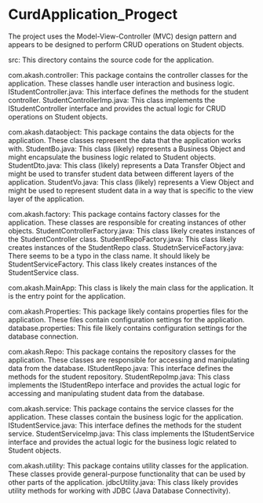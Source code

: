 # CurdApplication_Progect
The project uses the Model-View-Controller (MVC) design pattern and  appears to be designed to perform CRUD operations on Student objects.


src: This directory contains the source code for the application.

com.akash.controller: This package contains the controller classes for the application. 
These classes handle user interaction and business logic.
IStudentController.java: This interface defines the methods for the student controller.
StudentControllerImp.java: This class implements the IStudentController interface and provides the actual logic for CRUD operations on Student objects.

com.akash.dataobject: This package contains the data objects for the application. 
These classes represent the data that the application works with.
StudentBo.java: This class (likely) represents a Business Object and might encapsulate the business logic related to Student objects.
StudentDto.java: This class (likely) represents a Data Transfer Object and might be used to transfer student data between different layers of the application.
StudentVo.java: This class (likely) represents a View Object and might be used to represent student data in a way that is specific to the view layer of the application.

com.akash.factory: This package contains factory classes for the application.
These classes are responsible for creating instances of other objects.
StudentControllerFactory.java: This class likely creates instances of the StudentController class.
StudentRepoFactory.java: This class likely creates instances of the StudentRepo class.
StudetnServiceFactory.java: There seems to be a typo in the class name. It should likely be StudentServiceFactory.
This class likely creates instances of the StudentService class.

com.akash.MainApp: This class is likely the main class for the application. It is the entry point for the application.

com.akash.Properties: This package likely contains properties files for the application.
These files contain configuration settings for the application.
database.properties: This file likely contains configuration settings for the database connection.

com.akash.Repo: This package contains the repository classes for the application. 
These classes are responsible for accessing and manipulating data from the database.
IStudentRepo.java: This interface defines the methods for the student repository.
StudentRepolmp.java: This class implements the IStudentRepo interface and provides the actual logic for accessing and manipulating student data from the database.

com.akash.service: This package contains the service classes for the application. 
These classes contain the business logic for the application.
IStudentService.java: This interface defines the methods for the student service.
StudentServicelmp.java: This class implements the IStudentService interface and provides the actual logic for the business logic related to Student objects.

com.akash.utility: This package contains utility classes for the application.
These classes provide general-purpose functionality that can be used by other parts of the application.
jdbcUtility.java: This class likely provides utility methods for working with JDBC (Java Database Connectivity).
